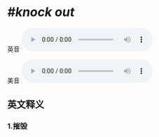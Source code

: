 # ***\#knock out*** 
英音
<audio src="./media/knock out1.aac" controls="controls"></audio>

美音
<audio src="./media/knock out2.aac" controls="controls"></audio>



  

英文释义
---
### 1.**摧毁**  


